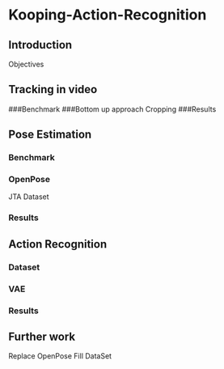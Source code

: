 # Kooping-Action-Recognition

## Introduction

Objectives

## Tracking in video

###Benchmark
###Bottom up approach
      Cropping
###Results

## Pose Estimation

### Benchmark
### OpenPose
JTA Dataset
### Results


## Action Recognition

### Dataset
### VAE
### Results


## Further work

Replace OpenPose
Fill DataSet
